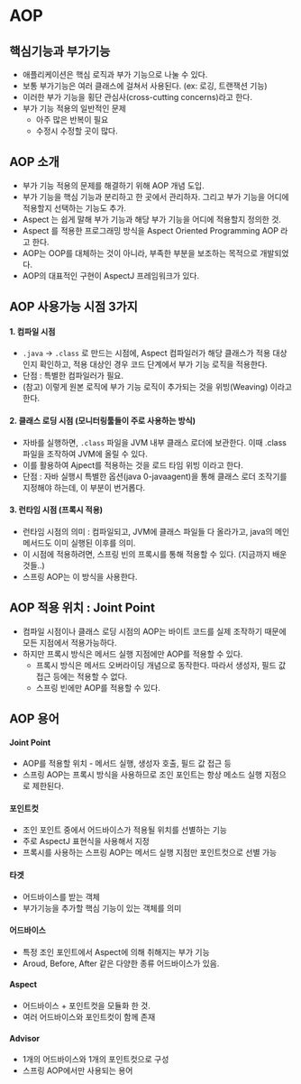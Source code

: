 # AOP

## 핵심기능과 부가기능
 * 애플리케이션은 핵심 로직과 부가 기능으로 나눌 수 있다.
 * 보통 부가기능은 여러 클래스에 걸쳐서 사용된다. (ex: 로깅, 트랜잭션 기능)
 * 이러한 부가 기능을 횡단 관심사(cross-cutting concerns)라고 한다.
 * 부가 기능 적용의 일반적인 문제
    * 아주 많은 반복이 필요
    * 수정시 수정할 곳이 많다.


## AOP 소개
 * 부가 기능 적용의 문제를 해결하기 위해 AOP 개념 도입.
 * 부가 기능을 핵심 기능과 분리하고 한 곳에서 관리하자. 그리고 부가 기능을 어디에 적용할지 선택하는 기능도 추가.
 * Aspect 는 쉽게 말해 부가 기능과 해당 부가 기능을 어디에 적용할지 정의한 것.
 * Aspect 를 적용한 프로그래밍 방식을 Aspect Oriented Programming AOP 라고 한다.
 * AOP는 OOP를 대체하는 것이 아니라, 부족한 부분을 보조하는 목적으로 개발되었다.
 * AOP의 대표적인 구현이 AspectJ 프레임워크가 있다.

## AOP 사용가능 시점 3가지
#### 1. 컴파일 시점
 * `.java` -> `.class` 로 만드는 시점에, Aspect 컴파일러가 해당 클래스가 적용 대상인지 확인하고, 적용 대상인 경우 코드 단계에서 부가 기능 로직을 적용한다.
 * 단점 : 특별한 컴파일러가 필요.
 * (참고) 이렇게 원본 로직에 부가 기능 로직이 추가되는 것을 위빙(Weaving) 이라고 한다.
#### 2. 클래스 로딩 시점 (모니터링툴들이 주로 사용하는 방식)
 * 자바를 실행하면, `.class` 파일을 JVM 내부 클래스 로더에 보관한다. 이때 .class 파일을 조작하여 JVM에 올릴 수 있다.
 * 이를 활용하여 Ajpect를 적용하는 것을 로드 타임 위빙 이라고 한다.
 * 단점 : 자바 실행시 특별한 옵션(java 0-javaagent)을 통해 클래스 로더 조작기를 지정해야 하는데, 이 부분이 번거롭다.
#### 3. 런타임 시점 (프록시 적용)
 * 런타임 시점의 의미 : 컴파일되고, JVM에 클래스 파일들 다 올라가고, java의 메인 메서드도 이미 실행된 이후를 의미.
 * 이 시점에 적용하려면, 스프링 빈의 프록시를 통해 적용할 수 있다. (지금까지 배운 것들..)
 * 스프링 AOP는 이 방식을 사용한다.

## AOP 적용 위치 : Joint Point
 * 컴파일 시점이나 클래스 로딩 시점의 AOP는 바이트 코드를 실제 조작하기 때문에 모든 지점에서 적용가능하다.
 * 하지만 프록시 방식은 메서드 실행 지점에만 AOP를 적용할 수 있다.
    * 프록시 방식은 메서드 오버라이딩 개념으로 동작한다. 따라서 생성자, 필드 값 접근 등에는 적용할 수 없다.
    * 스프링 빈에만 AOP를 적용할 수 있다.

## AOP 용어 
#### Joint Point
 * AOP를 적용할 위치 - 메서드 실행, 생성자 호출, 필드 값 접근 등
 * 스프링 AOP는 프록시 방식을 사용하므로 조인 포인트는 항상 메소드 실행 지점으로 제한된다.
#### 포인트컷
 * 조인 포인트 중에서 어드바이스가 적용될 위치를 선별하는 기능
 * 주로 AspectJ 표현식을 사용해서 지정
 * 프록시를 사용하는 스프링 AOP는 메서드 실행 지점만 포인트컷으로 선별 가능
#### 타겟
 * 어드바이스를 받는 객체
 * 부가기능을 추가할 핵심 기능이 있는 객체를 의미
#### 어드바이스
 * 특정 조인 포인트에서 Aspect에 의해 취해지는 부가 기능
 * Aroud, Before, After 같은 다양한 종류 어드바이스가 있음.
#### Aspect
 * 어드바이스 + 포인트컷을 모듈화 한 것.
 * 여러 어드바이스와 포인트컷이 함께 존재
#### Advisor
 * 1개의 어드바이스와 1개의 포인트컷으로 구성
 * 스프링 AOP에서만 사용되는 용어

